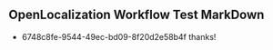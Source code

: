 ## OpenLocalization Workflow Test MarkDown
* 6748c8fe-9544-49ec-bd09-8f20d2e58b4f thanks!

<!--HONumber=Jul16_HO3-->


